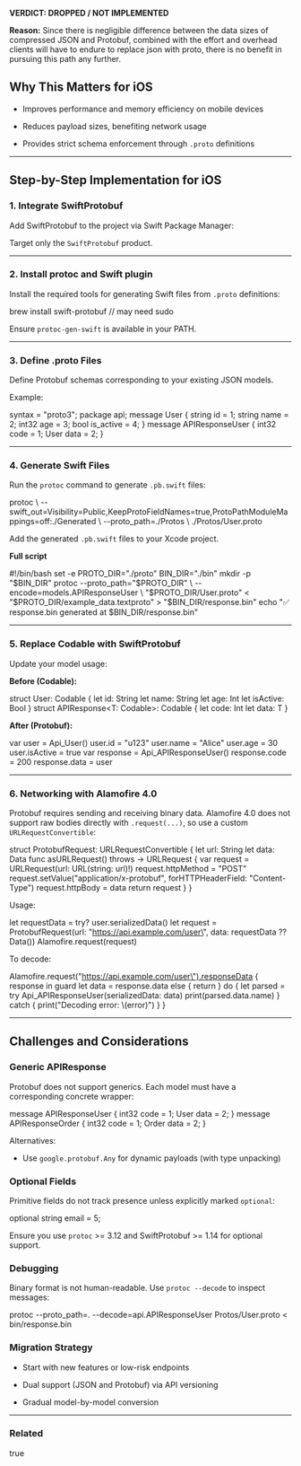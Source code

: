 **VERDICT: DROPPED / NOT IMPLEMENTED**

**Reason:** Since there is negligible difference between the data sizes
of compressed JSON and Protobuf, combined with the effort and overhead
clients will have to endure to replace json with proto, there is no
benefit in pursuing this path any further.

## Why This Matters for iOS

- Improves performance and memory efficiency on mobile devices

- Reduces payload sizes, benefiting network usage

- Provides strict schema enforcement through `.proto` definitions

------------------------------------------------------------------------

## Step-by-Step Implementation for iOS

### 1. Integrate SwiftProtobuf

Add SwiftProtobuf to the project via Swift Package Manager:

Target only the `SwiftProtobuf` product.

------------------------------------------------------------------------

### 2. Install protoc and Swift plugin

Install the required tools for generating Swift files from `.proto`
definitions:

brew install swift-protobuf // may need sudo

Ensure `protoc-gen-swift` is available in your PATH.

------------------------------------------------------------------------

### 3. Define .proto Files

Define Protobuf schemas corresponding to your existing JSON models.

Example:

syntax = \"proto3\"; package api; message User { string id = 1; string
name = 2; int32 age = 3; bool is_active = 4; } message APIResponseUser {
int32 code = 1; User data = 2; }

------------------------------------------------------------------------

### 4. Generate Swift Files

Run the `protoc` command to generate `.pb.swift` files:

protoc \\
\--swift_out=Visibility=Public,KeepProtoFieldNames=true,ProtoPathModuleMappings=off:./Generated
\\ \--proto_path=./Protos \\ ./Protos/User.proto

Add the generated `.pb.swift` files to your Xcode project.

**Full script**

#!/bin/bash set -e PROTO_DIR=\"./proto\" BIN_DIR=\"./bin\" mkdir -p
\"\$BIN_DIR\" protoc \--proto_path=\"\$PROTO_DIR\" \\
\--encode=models.APIResponseUser \\ \"\$PROTO_DIR/User.proto\" \<
\"\$PROTO_DIR/example_data.textproto\" \> \"\$BIN_DIR/response.bin\"
echo \"✅ response.bin generated at \$BIN_DIR/response.bin\"

------------------------------------------------------------------------

### 5. Replace Codable with SwiftProtobuf

Update your model usage:

**Before (Codable):**

struct User: Codable { let id: String let name: String let age: Int let
isActive: Bool } struct APIResponse\<T: Codable\>: Codable { let code:
Int let data: T }

**After (Protobuf):**

var user = Api_User() user.id = \"u123\" user.name = \"Alice\" user.age
= 30 user.isActive = true var response = Api_APIResponseUser()
response.code = 200 response.data = user

------------------------------------------------------------------------

### 6. Networking with Alamofire 4.0

Protobuf requires sending and receiving binary data. Alamofire 4.0 does
not support raw bodies directly with `.request(...)`, so use a custom
`URLRequestConvertible`:

struct ProtobufRequest: URLRequestConvertible { let url: String let
data: Data func asURLRequest() throws -\> URLRequest { var request =
URLRequest(url: URL(string: url)!) request.httpMethod = \"POST\"
request.setValue(\"application/x-protobuf\", forHTTPHeaderField:
\"Content-Type\") request.httpBody = data return request } }

Usage:

let requestData = try? user.serializedData() let request =
ProtobufRequest(url: \"https://api.example.com/user\", data: requestData
?? Data()) Alamofire.request(request)

To decode:

Alamofire.request(\"https://api.example.com/user\").responseData {
response in guard let data = response.data else { return } do { let
parsed = try Api_APIResponseUser(serializedData: data)
print(parsed.data.name) } catch { print(\"Decoding error: \\(error)\") }
}

------------------------------------------------------------------------

## Challenges and Considerations

### Generic APIResponse

Protobuf does not support generics. Each model must have a corresponding
concrete wrapper:

message APIResponseUser { int32 code = 1; User data = 2; } message
APIResponseOrder { int32 code = 1; Order data = 2; }

Alternatives:

- Use `google.protobuf.Any` for dynamic payloads (with type unpacking)

### Optional Fields

Primitive fields do not track presence unless explicitly marked
`optional`:

optional string email = 5;

Ensure you use `protoc` \>= 3.12 and SwiftProtobuf \>= 1.14 for optional
support.

### Debugging

Binary format is not human-readable. Use `protoc --decode` to inspect
messages:

protoc \--proto_path=. \--decode=api.APIResponseUser Protos/User.proto
\< bin/response.bin

### Migration Strategy

- Start with new features or low-risk endpoints

- Dual support (JSON and Protobuf) via API versioning

- Gradual model-by-model conversion

------------------------------------------------------------------------

### Related

true
